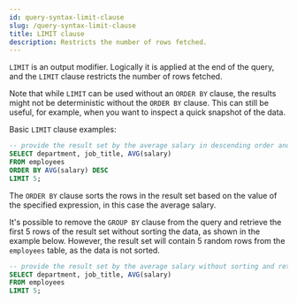 ```yaml
---
id: query-syntax-limit-clause
slug: /query-syntax-limit-clause
title: LIMIT clause
description: Restricts the number of rows fetched.
---
```

<head>
  <link rel="canonical" href="https://docs.risingwave.com/docs/current/query-syntax-limit-clause/" />
</head>

`LIMIT` is an output modifier. Logically it is applied at the end of the query, and the `LIMIT` clause restricts the number of rows fetched.

Note that while `LIMIT` can be used without an `ORDER BY` clause, the results might not be deterministic without the `ORDER BY` clause. This can still be useful, for example, when you want to inspect a quick snapshot of the data.

Basic `LIMIT` clause examples:

```sql
-- provide the result set by the average salary in descending order and return only the first 5 rows of the result set
SELECT department, job_title, AVG(salary)
FROM employees
ORDER BY AVG(salary) DESC
LIMIT 5;
```

The `ORDER BY` clause sorts the rows in the result set based on the value of the specified expression, in this case the average salary.

It's possible to remove the `GROUP BY` clause from the query and retrieve the first 5 rows of the result set without sorting the data, as shown in the example below. However, the result set will contain 5 random rows from the `employees` table, as the data is not sorted.

```sql
-- provide the result set by the average salary without sorting and return only the first 5 rows of the result set
SELECT department, job_title, AVG(salary)
FROM employees
LIMIT 5;
```